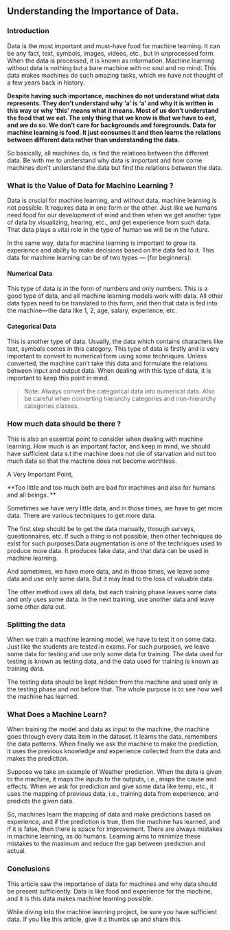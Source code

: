## Understanding the Importance of Data.

### Introduction

Data is the most important and must-have food for machine learning. It can be any fact, text, symbols, images, videos, etc., but in unprocessed form. When the data is processed, it is known as information. Machine learning without data is nothing but a bare machine with no soul and no mind. This data makes machines do such amazing tasks, which we have not thought of a few years back in history.

**Despite having such importance, machines do not understand what data represents. They don’t understand why ‘a’ is ‘a’ and why it is written in this way or why ‘this’ means what it means. Most of us don’t understand the food that we eat. The only thing that we know is that we have to eat, and we do so. We don’t care for backgrounds and foregrounds. Data for machine learning is food. It just consumes it and then learns the relations between different data rather than understanding the data.**

So basically, all machines do, is find the relations between the different data. Be with me to understand why data is important and how come machines don't understand the data but find the relations between the data.

### What is the Value of Data for Machine Learning ?

Data is crucial for machine learning, and without data, machine learning is not possible. It requires data in one form or the other. Just like we humans need food for our development of mind and then when we get another type of data by visualizing, hearing, etc., and get experience from such data. That data plays a vital role in the type of human we will be in the future.

In the same way, data for machine learning is important to grow its experience and ability to make decisions based on the data fed to it. This data for machine learning can be of two types — (for beginners):

#### Numerical Data

This type of data is in the form of numbers and only numbers. This is a good type of data, and all machine learning models work with data. All other data types need to be translated to this form, and then that data is fed into the machine—the data like 1, 2, age, salary, experience, etc.

#### Categorical Data

This is another type of data. Usually, the data which contains characters like text, symbols comes in this category. This type of data is firstly and is very important to convert to numerical form using some techniques. Unless converted, the machine can’t take this data and formulate the relations between input and output data. When dealing with this type of data, it is important to keep this point in mind.

> Note: Always convert the categorical data into numerical data. Also be careful when converting hierarchy categories and non-hierarchy categories classes.

### How much data should be there ?

This is also an essential point to consider when dealing with machine learning. How much is an important factor, and keep in mind, we should have sufficient data s.t the machine does not die of starvation and not too much data so that the machine does not become worthless.

A Very Important Point,

**Too little and too much both are bad for machines and also for humans and all beings.
**

Sometimes we have very little data, and in those times, we have to get more data. There are various techniques to get more data.

The first step should be to get the data manually, through surveys, questionnaires, etc. If such a thing is not possible, then other techniques do exist for such purposes.Data augmentation is one of the techniques used to produce more data. It produces fake data, and that data can be used in machine learning.

And sometimes, we have more data, and in those times, we leave some data and use only some data. But it may lead to the loss of valuable data.

The other method uses all data, but each training phase leaves some data and only uses some data. In the next training, use another data and leave some other data out.

### Splitting the data

When we train a machine learning model, we have to test it on some data. Just like the students are tested in exams. For such purposes, we leave some data for testing and use only some data for training. The data used for testing is known as testing data, and the data used for training is known as training data.

The testing data should be kept hidden from the machine and used only in the testing phase and not before that. The whole purpose is to see how well the machine has learned.

### What Does a Machine Learn?

When training the model and data as input to the machine, the machine goes through every data item in the dataset. It learns the data, remembers the data patterns. When finally we ask the machine to make the prediction, it uses the previous knowledge and experience collected from the data and makes the prediction.

Suppose we take an example of Weather prediction. When the data is given to the machine, it maps the inputs to the outputs, i.e., maps the cause and effects. When we ask for prediction and give some data like temp, etc., it uses the mapping of previous data, i.e., training data from experience, and predicts the given data.

So, machines learn the mapping of data and make predictions based on experience, and if the prediction is true, then the machine has learned, and if it is false, then there is space for improvement. There are always mistakes in machine learning, as do humans. Learning aims to minimize these mistakes to the maximum and reduce the gap between prediction and actual.

### Conclusions

This article saw the importance of data for machines and why data should be present sufficiently. Data is like food and experience for the machine, and it is this data makes machine learning possible.

While diving into the machine learning project, be sure you have sufficient data. If you like this article, give it a thumbs up and share this.





